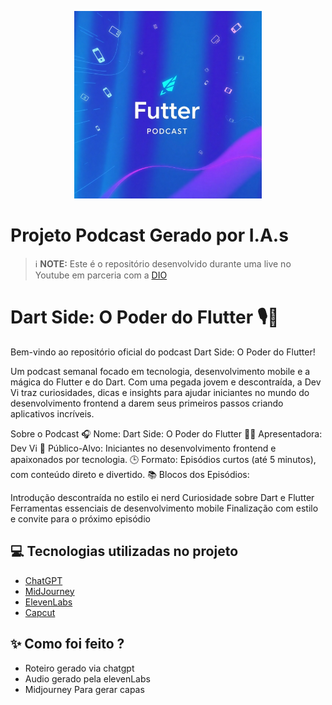 <p align="center">
<img 
    src="./assets/capa - PodDartSide.png"
    width="300"
/>
</p>

# Projeto Podcast Gerado por I.A.s


 > ℹ️ **NOTE:** Este é o repositório desenvolvido durante uma live no Youtube em parceria com a [DIO](https://dio.me)

<h1> Dart Side: O Poder do Flutter 🎙️🚀 </h1>
Bem-vindo ao repositório oficial do podcast Dart Side: O Poder do Flutter!

Um podcast semanal focado em tecnologia, desenvolvimento mobile e a mágica do Flutter e do Dart. Com uma pegada jovem e descontraída, a Dev Vi traz curiosidades, dicas e insights para ajudar iniciantes no mundo do desenvolvimento frontend a darem seus primeiros passos criando aplicativos incríveis.

Sobre o Podcast
🎧 Nome: Dart Side: O Poder do Flutter
👩‍💻 Apresentadora: Dev Vi
🎯 Público-Alvo: Iniciantes no desenvolvimento frontend e apaixonados por tecnologia.
🕒 Formato: Episódios curtos (até 5 minutos), com conteúdo direto e divertido.
📚 Blocos dos Episódios:

Introdução descontraída no estilo ei nerd
Curiosidade sobre Dart e Flutter
Ferramentas essenciais de desenvolvimento mobile
Finalização com estilo e convite para o próximo episódio

## 💻 Tecnologias utilizadas no projeto

- [ChatGPT](https://chat.openai.com/) 
- [MidJourney](https://www.midjourney.com/app/)
- [ElevenLabs](https://beta.elevenlabs.io/)
- [Capcut](https://www.capcut.com/pt-br/)

## ✨ Como foi feito ?

- Roteiro gerado via chatgpt
- Audio gerado pela elevenLabs
- Midjourney Para gerar capas
